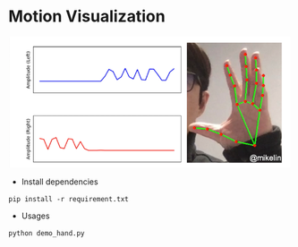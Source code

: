 # Motion Visualization
![](Figure1.png)
* Install dependencies
```
pip install -r requirement.txt
```
* Usages
```
python demo_hand.py
``` 
